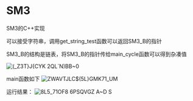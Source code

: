 # SM3
SM3的C++实现

可以接受字符串，调用get_string_test函数可以返回SM3_B的指针

SM3_B的结构是链表，将SM3_B的指针传给main_cycle函数可以得到杂凑值

![(_Z3T}J{CYK 2QL`N)BB~0](https://user-images.githubusercontent.com/105494706/181438965-911eeff6-ad73-4001-a16f-381788599529.png)




main函数如下
![`ZWAVTJLC$(5L`}GMK71_UM](https://user-images.githubusercontent.com/105494706/181437868-ffa72c05-c3f2-42ac-a5de-ee5f3d8c368a.png)


运行结果：
![8L5_71OF8 6PSQVGZ A~D S](https://user-images.githubusercontent.com/105494706/181438355-993cac2e-fcaa-4d8f-a0ff-ef3682dab026.png)
